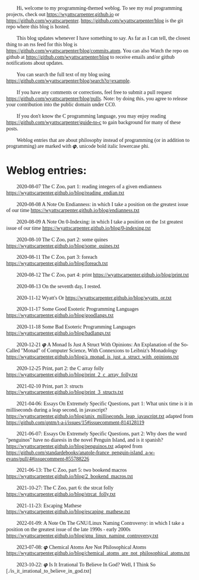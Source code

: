 Hi, welcome to my programming-themed weblog. To see my real programming projects, check out <https://wyattscarpenter.github.io> or <https://github.com/wyattscarpenter>. <https://github.com/wyattscarpenter/blog> is the git repo where this blog is hosted.

This blog updates whenever I have something to say. As far as I can tell, the closest thing to an rss feed for this blog is <https://github.com/wyattscarpenter/blog/commits.atom>. You can also Watch the repo on github at <https://github.com/wyattscarpenter/blog> to receive emails and/or github notifications about updates.

You can search the full text of my blog using <https://github.com/wyattscarpenter/blog/search?q=example>.

If you have any comments or corrections, feel free to submit a pull request <https://github.com/wyattscarpenter/blog/pulls>. Note: by doing this, you agree to release your contribution into the public domain under CC0.

If you don't know the C programming language, you may enjoy reading <https://github.com/wyattscarpenter/guide-to-c> to gain background for many of these posts.

Weblog entries that are about philosophy instead of programming (or in addition to programming) are marked with 𝝋, unicode bold italic lowercase phi.

<style> p { text-indent: 2em; font-family: garamond, georgia, times, serif, monospace; line-height: 1.2; } /* This line is merely to style the page correctly in systems that respect such styling; it has no semantic meaning otherwise. */ </style>

# Weblog entries:

2020-08-07 The C Zoo, part 1: reading integers of a given endianness <https://wyattscarpenter.github.io/blog/reading_endian.txt>

2020-08-08 A Note On Endianness: in which I take a position on the greatest issue of our time <https://wyattscarpenter.github.io/blog/endianness.txt>

2020-08-09 A Note On 0-Indexing: in which I take a position on the 1st greatest issue of our time <https://wyattscarpenter.github.io/blog/0-indexing.txt>

2020-08-10 The C Zoo, part 2: some quines <https://wyattscarpenter.github.io/blog/some_quines.txt>

2020-08-11 The C Zoo, part 3: foreach <https://wyattscarpenter.github.io/blog/foreach.txt>

2020-08-12 The C Zoo, part 4: print <https://wyattscarpenter.github.io/blog/print.txt>

2020-08-13 On the seventh day, I rested.

2020-11-12 Wyatt's Or <https://wyattscarpenter.github.io/blog/wyatts_or.txt>

2020-11-17 Some Good Esoteric Programming Languages <https://wyattscarpenter.github.io/blog/goodlangs.txt>

2020-11-18 Some Bad Esoteric Programming Languages <https://wyattscarpenter.github.io/blog/badlangs.txt>

2020-12-21 𝝋 A Monad Is Just A Struct With Opinions: An Explanation of the So-Called "Monad" of Computer Science, With Connexions to Leibniz's Monadology <https://wyattscarpenter.github.io/blog/a_monad_is_just_a_struct_with_opinions.txt>

2020-12-25 Print, part 2: the C array folly <https://wyattscarpenter.github.io/blog/print_2_c_array_folly.txt>

2021-02-10 Print, part 3: structs <https://wyattscarpenter.github.io/blog/print_3_structs.txt>

2021-04-06: Essays On Extremely Specific Questions, part 1: What unix time is it in milliseconds during a leap second, in javascript? <https://wyattscarpenter.github.io/blog/unix_milliseconds_leap_javascript.txt> adapted from <https://github.com/qntm/t-a-i/issues/15#issuecomment-814128119>

2021-06-07: Essays On Extremely Specific Questions, part 2: Why does the word "penguinos" have no diaresis in the novel Penguin Island, and is it spanish? <https://wyattscarpenter.github.io/blog/penguinos.txt> adapted from <https://github.com/standardebooks/anatole-france_penguin-island_a-w-evans/pull/4#issuecomment-855788226>

2021-06-13: The C Zoo, part 5: two bookend macros <https://wyattscarpenter.github.io/blog/2_bookend_macros.txt>

2021-10-27: The C Zoo, part 6: the strcat folly <https://wyattscarpenter.github.io/blog/strcat_folly.txt>

2021-11-23: Escaping Mathese <https://wyattscarpenter.github.io/blog/escaping_mathese.txt>

2022-01-09: A Note On The GNU/Linux Naming Controversy: in which I take a position on the greatest issue of the late 1990s - early 2000s <https://wyattscarpenter.github.io/blog/gnu_linux_naming_controversy.txt>

2023-07-08: 𝝋 Chemical Atoms Are Not Philosophical Atoms <https://wyattscarpenter.github.io/blog/chemical_atoms_are_not_philosophical_atoms.txt>

2023-10-22: 𝝋 Is It Irrational To Believe In God? Well, I Think So [./is_it_irrational_to_believe_in_god.txt]